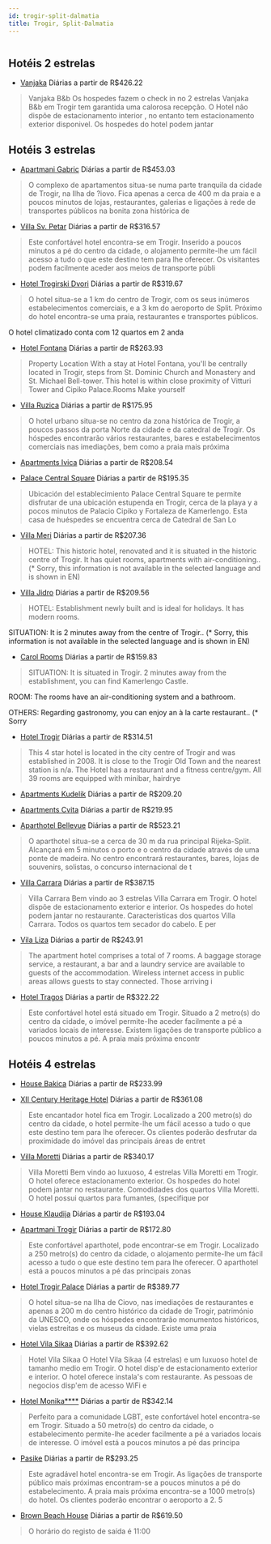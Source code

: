 ```yaml
---
id: trogir-split-dalmatia
title: Trogir, Split-Dalmatia
---
```


<center><img src="https://assets.cosmos-data.com/40/08d70dbce2c3eef26fb6a328eed7fdc4/JP392639.jpg" alt="" /></center>


## Hotéis 2 estrelas

-    [Vanjaka](https://www.hurb.com/hoteis/trogir/vanjaka-JNP-JP718591?cmp=18055) Diárias a partir de R$426.22
   > Vanjaka B&amp;b Os hospedes fazem o check in no 2 estrelas Vanjaka B&amp;b em Trogir tem garantida uma calorosa recepção. O Hotel não dispõe de estacionamento interior , no entanto tem estacionamento exterior disponivel. Os hospedes do hotel podem jantar 

## Hotéis 3 estrelas

-    [Apartmani Gabric](https://www.hurb.com/hoteis/trogir/apartmani-gabric-JNP-JP056054?cmp=18055) Diárias a partir de R$453.03
   > O complexo de apartamentos situa-se numa parte tranquila da cidade de Trogir, na Ilha de ?iovo. Fica apenas a cerca de 400 m da praia e a poucos minutos de lojas, restaurantes, galerias e ligações à rede de transportes públicos na bonita zona histórica de
-    [Villa Sv. Petar](https://www.hurb.com/hoteis/trogir/villa-sv-petar-JNP-JP056033?cmp=18055) Diárias a partir de R$316.57
   > Este confortável hotel encontra-se em Trogir. Inserido a poucos minutos a pé do centro da cidade, o alojamento permite-lhe um fácil acesso a tudo o que este destino tem para lhe oferecer. Os visitantes podem facilmente aceder aos meios de transporte públi
-    [Hotel Trogirski Dvori](https://www.hurb.com/hoteis/trogir/hotel-trogirski-dvori-JNP-JP056022?cmp=18055) Diárias a partir de R$319.67
   > O hotel situa-se a 1 km do centro de Trogir, com os seus inúmeros estabelecimentos comerciais, e a 3 km do aeroporto de Split. Próximo do hotel encontra-se uma praia, restaurantes e transportes públicos.

O hotel climatizado conta com 12 quartos em 2 anda
-    [Hotel Fontana](https://www.hurb.com/hoteis/trogir/hotel-fontana-JNP-JP378803?cmp=18055) Diárias a partir de R$263.93
   > Property Location With a stay at Hotel Fontana, you&apos;ll be centrally located in Trogir, steps from St. Dominic Church and Monastery and St. Michael Bell-tower. This hotel is within close proximity of Vitturi Tower and Cipiko Palace.Rooms Make yourself
-    [Villa Ruzica](https://www.hurb.com/hoteis/trogir/villa-ruzica-JNP-JP060718?cmp=18055) Diárias a partir de R$175.95
   > O hotel urbano situa-se no centro da zona histórica de Trogir, a poucos passos da porta Norte da cidade e da catedral de Trogir. Os hóspedes encontrarão vários restaurantes, bares e estabelecimentos comerciais nas imediações, bem como a praia mais próxima
-    [Apartments Ivica](https://www.hurb.com/hoteis/trogir/apartments-ivica-JNP-JP701318?cmp=18055) Diárias a partir de R$208.54
   > 
-    [Palace Central Square](https://www.hurb.com/hoteis/trogir/palace-central-square-JNP-JP930405?cmp=18055) Diárias a partir de R$195.35
   > Ubicación del establecimiento Palace Central Square te permite disfrutar de una ubicación estupenda en Trogir, cerca de la playa y a pocos minutos de Palacio Cipiko y Fortaleza de Kamerlengo. Esta casa de huéspedes se encuentra cerca de Catedral de San Lo
-    [Villa Meri](https://www.hurb.com/hoteis/trogir/villa-meri-JNP-JP739304?cmp=18055) Diárias a partir de R$207.36
   > HOTEL: This historic hotel, renovated and it is situated in the historic centre of Trogir. It has quiet rooms, apartments with air-conditioning.. (* Sorry, this information is not available in the selected language and is shown in EN) 
-    [Villa Jidro](https://www.hurb.com/hoteis/trogir/villa-jidro-JNP-JP738910?cmp=18055) Diárias a partir de R$209.56
   > HOTEL: Establishment newly built and is ideal for holidays. It has modern rooms. 

SITUATION: It is 2 minutes away from the centre of Trogir.. (* Sorry, this information is not available in the selected language and is shown in EN) 
-    [Carol Rooms](https://www.hurb.com/hoteis/trogir/carol-rooms-JNP-JP993785?cmp=18055) Diárias a partir de R$159.83
   > SITUATION: It is situated in Trogir. 2 minutes away from the establishment, you can find Kamerlengo Castle. 

ROOM: The rooms have an air-conditioning system and a bathroom. 

OTHERS: Regarding gastronomy, you can enjoy an à la carte restaurant.. (* Sorry
-    [Hotel Trogir](https://www.hurb.com/hoteis/trogir/hotel-trogir-JNP-JP056047?cmp=18055) Diárias a partir de R$314.51
   > This 4 star hotel is located in the city centre of Trogir and was established in 2008. It is close to the Trogir Old Town and the nearest station is n/a. The Hotel has a restaurant and a fitness centre/gym. All 39 rooms are equipped with minibar, hairdrye
-    [Apartments Kudelik](https://www.hurb.com/hoteis/trogir/apartments-kudelik-JNP-JP867657?cmp=18055) Diárias a partir de R$209.20
   > 
-    [Apartments Cvita](https://www.hurb.com/hoteis/trogir/apartments-cvita-JNP-JP629038?cmp=18055) Diárias a partir de R$219.95
   > 
-    [Aparthotel Bellevue](https://www.hurb.com/hoteis/trogir/aparthotel-bellevue-JNP-JP281452?cmp=18055) Diárias a partir de R$523.21
   > O aparthotel situa-se a cerca de 30 m da rua principal Rijeka-Split. Alcançará em 5 minutos o porto e o centro da cidade através de uma ponte de madeira. No centro encontrará restaurantes, bares, lojas de souvenirs, solistas, o concurso internacional de t
-    [Villa Carrara](https://www.hurb.com/hoteis/trogir/villa-carrara-JNP-JP749651?cmp=18055) Diárias a partir de R$387.15
   > Villa Carrara Bem vindo ao 3 estrelas Villa Carrara em Trogir. O hotel dispõe de estacionamento exterior e interior. Os hospedes do hotel podem jantar no restaurante. Caracteristicas dos quartos Villa Carrara. Todos os quartos tem secador do cabelo. E per
-    [Vila Liza](https://www.hurb.com/hoteis/trogir/vila-liza-JNP-JP680143?cmp=18055) Diárias a partir de R$243.91
   > The apartment hotel comprises a total of 7 rooms. A baggage storage service, a restaurant, a bar and a laundry service are available to guests of the accommodation. Wireless internet access in public areas allows guests to stay connected. Those arriving i
-    [Hotel Tragos](https://www.hurb.com/hoteis/trogir/hotel-tragos-JNP-JP022346?cmp=18055) Diárias a partir de R$322.22
   > Este confortável hotel está situado em Trogir. Situado a 2 metro(s) do centro da cidade, o imóvel permite-lhe aceder facilmente a pé a variados locais de interesse. Existem ligações de transporte público a poucos minutos a pé. A praia mais próxima encontr

## Hotéis 4 estrelas

-    [House Bakica](https://www.hurb.com/hoteis/trogir/house-bakica-JNP-JP392639?cmp=18055) Diárias a partir de R$233.99
   > 
-    [XII Century Heritage Hotel](https://www.hurb.com/hoteis/trogir/xii-century-heritage-hotel-JNP-JP572412?cmp=18055) Diárias a partir de R$361.08
   > Este encantador hotel fica em Trogir. Localizado a 200 metro(s) do centro da cidade, o hotel permite-lhe um fácil acesso a tudo o que este destino tem para lhe oferecer. Os clientes poderão desfrutar da proximidade do imóvel das principais áreas de entret
-    [Villa Moretti](https://www.hurb.com/hoteis/trogir/villa-moretti-JNP-JP343701?cmp=18055) Diárias a partir de R$340.17
   > Villa Moretti Bem vindo ao luxuoso, 4 estrelas Villa Moretti em Trogir. O hotel oferece estacionamento exterior. Os hospedes do hotel podem jantar no restaurante. Comodidades dos quartos Villa Moretti. O hotel possui quartos para fumantes, (specifique por
-    [House Klaudija](https://www.hurb.com/hoteis/trogir/house-klaudija-JNP-JP891912?cmp=18055) Diárias a partir de R$193.04
   > 
-    [Apartmani Trogir](https://www.hurb.com/hoteis/trogir/apartmani-trogir-JNP-JP267326?cmp=18055) Diárias a partir de R$172.80
   > Este confortável aparthotel, pode encontrar-se em Trogir. Localizado a 250 metro(s) do centro da cidade, o alojamento permite-lhe um fácil acesso a tudo o que este destino tem para lhe oferecer. O aparthotel está a poucos minutos a pé das principais zonas
-    [Hotel Trogir Palace](https://www.hurb.com/hoteis/trogir/hotel-trogir-palace-JNP-JP305910?cmp=18055) Diárias a partir de R$389.77
   > O hotel situa-se na Ilha de Ciovo, nas imediações de restaurantes e apenas a 200 m do centro histórico da cidade de Trogir, património da UNESCO, onde os hóspedes encontrarão monumentos históricos, vielas estreitas e os museus da cidade. Existe uma praia 
-    [Hotel Vila Sikaa](https://www.hurb.com/hoteis/trogir/hotel-vila-sikaa-JNP-JP791825?cmp=18055) Diárias a partir de R$392.62
   > Hotel Vila Sikaa O Hotel Vila Sikaa (4 estrelas) e um luxuoso hotel de tamanho medio em Trogir. O hotel disp&apos;e de estacionamento exterior e interior. O hotel oferece instala&apos;s com restaurante. As pessoas de negocios disp&apos;em de acesso WiFi e
-    [Hotel Monika****](https://www.hurb.com/hoteis/trogir/hotel-monika-JNP-JP742291?cmp=18055) Diárias a partir de R$342.14
   > Perfeito para a comunidade LGBT, este confortável hotel encontra-se em Trogir. Situado a 50 metro(s) do centro da cidade, o estabelecimento permite-lhe aceder facilmente a pé a variados locais de interesse. O imóvel está a poucos minutos a pé das principa
-    [Pasike](https://www.hurb.com/hoteis/trogir/pasike-JNP-JP761474?cmp=18055) Diárias a partir de R$293.25
   > Este agradável hotel encontra-se em Trogir. As ligações de transporte público mais próximas encontram-se a poucos minutos a pé do estabelecimento. A praia mais próxima encontra-se a 1000 metro(s) do hotel. Os clientes poderão encontrar o aeroporto a 2. 5 
-    [Brown Beach House](https://www.hurb.com/hoteis/trogir/brown-beach-house-JNP-JP01477F?cmp=18055) Diárias a partir de R$619.50
   > O horário do registo de saída é 11:00
